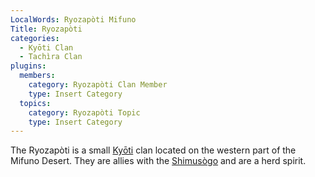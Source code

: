 ```yaml
---
LocalWords: Ryozapòti Mifuno
Title: Ryozapòti
categories:
  - Kyōti Clan
  - Tachìra Clan
plugins:
  members:
    category: Ryozapòti Clan Member
    type: Insert Category
  topics:
    category: Ryozapòti Topic
    type: Insert Category
---
```


The Ryozapòti is a small [Kyōti](/kyōti/) clan located on the western part of the Mifuno Desert. They are allies with the [Shimusògo]() and are a herd spirit.
